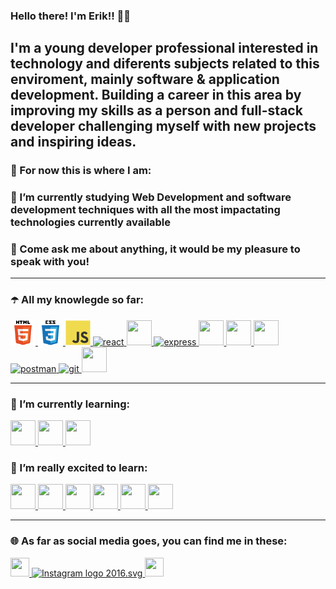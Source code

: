 ### Hello there! I'm Erik!! 👋😁

<h2>I'm a young developer professional interested in technology and diferents subjects related to this enviroment, mainly software & application development. 
Building a career in this area by improving my skills as a person and full-stack developer challenging myself with new projects and inspiring ideas.</h2>
<h3>📌 For now this is where I am:</h3>
<h3 style="text-align: left;">🔭 I’m currently studying Web Development and software development techniques with all the most impactating technologies currently available</h3>
<h3 style="text-align: left;">💬 Come ask me about anything, it would be my pleasure to speak with you!</h3>
<hr>

<h3 style="text-align: left;">☂️ All my knowlegde so far: </h3>
<p>
<a href="https://www.w3.org/html/" target="_blank">
    <img src="https://raw.githubusercontent.com/devicons/devicon/master/icons/html5/html5-original-wordmark.svg" alt="html5" width="40" height="40"/> 
  </a>
   <a href="https://www.w3schools.com/css/" target="_blank"> 
    <img src="https://raw.githubusercontent.com/devicons/devicon/master/icons/css3/css3-original-wordmark.svg" alt="css3" width="40" height="40"/> 
  </a>
   <a href="https://developer.mozilla.org/en-US/docs/Web/JavaScript" target="_blank">
    <img src="https://raw.githubusercontent.com/devicons/devicon/master/icons/javascript/javascript-original.svg" alt="javascript" width="40" height="40"/>
  </a>
   <a href="https://reactjs.org/" target="_blank">
    <img src="https://cdn.jsdelivr.net/gh/devicons/devicon/icons/react/react-original.svg"  alt="react" width="40" height="40"/>
  </a>    
<a href="https://nodejs.org" target="_blank"> 
    <img src="https://cdn.jsdelivr.net/gh/devicons/devicon/icons/nodejs/nodejs-plain.svg" width="40" height="40"/> 
  </a>
  <a href="https://expressjs.com" target="_blank"> 
    <img src="https://cdn.jsdelivr.net/gh/devicons/devicon/icons/express/express-original.svg" alt="express" width="40" height="40"/>
  </a>
   <a href="https://www.sqlite.org/index.html" target="_blank">
   <img src="https://upload.wikimedia.org/wikipedia/commons/9/97/Sqlite-square-icon.svg" / width="40" height="40"/>
  </a>
 <a href="https://knexjs.org/" target="_blank">
   <img src="https://seeklogo.com/images/K/knexjs-logo-30104DC5C6-seeklogo.com.png?v=637829616460000000" / width="40" height="40"/>
  </a>
<a href="https://www.cypress.io/" target="_blank"> 
    <img src="https://miro.medium.com/max/364/0*JAWNOBEDxJLXxHUj.png" width="40" height="40"/>
  </a>
<a href="https://insomnia.rest/" target="_blank">
    <img src="https://seeklogo.com/images/I/insomnia-logo-A35E09EB19-seeklogo.com.png" alt="postman" width="40" height="40"/>
  </a>
<a href="https://git-scm.com/" target="_blank"> 
    <img src="https://www.vectorlogo.zone/logos/git-scm/git-scm-icon.svg" alt="git" width="40" height="40"/> 
  </a>
  <a href="github.com" target="_blank">
     <img src="https://cdn.jsdelivr.net/gh/devicons/devicon/icons/github/github-original.svg" width="40" height="40"/>
  </a>
  </a>  
  <br>
  <hr>
  </p>
 <h3 style="text-align: left;">🌱 I’m currently learning:</h3>
 
  <a href="https://www.typescriptlang.org/">
    <img src="https://cdn.jsdelivr.net/gh/devicons/devicon/icons/typescript/typescript-original.svg" width="40" height="40"/>
  </a>
 <a href="https://www.docker.com/" target="_blank">
   <img src="https://cdn.jsdelivr.net/gh/devicons/devicon/icons/docker/docker-plain-wordmark.svg"width="40" height="40"/> 
  </a>
<a href="https://jestjs.io/pt-BR/" target="_blank"> 
    <img src="https://www.jetbrains.com/webstorm/guide/static/5fffc5841d0abba2e6684f13fe6d003f/jest.svg" width="40" height="40"/>
  </a>  
<h3 style="text-align: left;">🎯 I’m really excited to learn: </h3>
 <a href="https://reactnative.dev/" target="_blank">
   <img src="https://raw.githubusercontent.com/kristerkari/react-native-svg-transformer/HEAD/images/react-native-logo.png" / width="40" height="40"/>
  </a>
   <a href="https://nextjs.org/" target="_blank">
     <img src="https://cdn.jsdelivr.net/gh/devicons/devicon/icons/nextjs/nextjs-original.svg" width="40" height="40"/>
  </a>
  <a href="https://graphql.org/">
    <img src="https://cdn.jsdelivr.net/gh/devicons/devicon/icons/graphql/graphql-plain.svg" width="40" height="40"/>
  </a>
  <a href="https://vuejs.org/">
<img src="https://cdn.jsdelivr.net/gh/devicons/devicon/icons/vuejs/vuejs-original-wordmark.svg" width="40" height="40"/>
  </a>
    <a href="https://www.mongodb.com/" target="_blank">
   <img src="https://cdn.jsdelivr.net/gh/devicons/devicon/icons/mongodb/mongodb-original.svg" / width="40" height="40"/>
  </a>
  <a href="https://learn.microsoft.com/pt-br/dotnet/csharp/" target="_blank">
   <img src="file:///E:/Programa%C3%A7%C3%A3o/Rockseat/FoodExplorer/client_side/src/assets/c--4.svg" / width="40" height="40"/>
  </a>
<br>
<hr>

<h3 style="text-align: left;">🌐 As far as social media goes, you can find me in these:</h3>

<p style="text-align: left;">
  <a href="https://www.linkedin.com/in/erik-oliveira-9aa589183/" target="blank" color="FFFFFF">
    <img src="https://cdn.jsdelivr.net/gh/devicons/devicon/icons/linkedin/linkedin-original.svg" height="30" width="30" />
  </a>
  <a href="https://instagram.com/eaoerik" target="blank" color="FFFFFF">
   <img src="https://cdn-icons-png.flaticon.com/512/2111/2111463.png" alt="Instagram logo 2016.svg" height="30" width="30" />   
  </a>
  <a href="mailto:ol.erik0107@gmail.com" target="blank" color="FFFFFF">
    <img style="text-align: center;" src="https://upload.wikimedia.org/wikipedia/commons/7/7e/Gmail_icon_%282020%29.svg" height="30" width="30" />
    <br>
  </a>
   </p>


